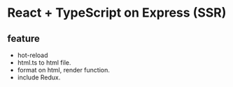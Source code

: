 # React + TypeScript on Express (SSR)

## feature
- hot-reload
- html.ts to html file.
- format on html, render function.
- include Redux.